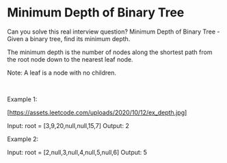 # Minimum Depth of Binary Tree

Can you solve this real interview question? Minimum Depth of Binary Tree - Given a binary tree, find its minimum depth.

The minimum depth is the number of nodes along the shortest path from the root node down to the nearest leaf node.

Note: A leaf is a node with no children.

 

Example 1:

[https://assets.leetcode.com/uploads/2020/10/12/ex_depth.jpg]


Input: root = [3,9,20,null,null,15,7]
Output: 2


Example 2:


Input: root = [2,null,3,null,4,null,5,null,6]
Output: 5